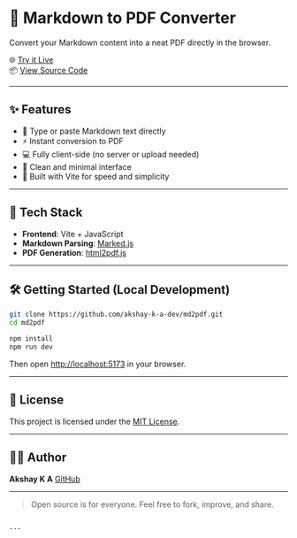 

# 📝 Markdown to PDF Converter

Convert your Markdown content into a neat PDF directly in the browser.

🌐 [Try it Live](https://md2pdf-one.vercel.app/)  
📦 [View Source Code](https://github.com/akshay-k-a-dev/md2pdf)

---

## ✨ Features

- 🧾 Type or paste Markdown text directly
- ⚡ Instant conversion to PDF
- 💻 Fully client-side (no server or upload needed)
- 🌙 Clean and minimal interface
- 🚀 Built with Vite for speed and simplicity

---

## 🚀 Tech Stack

- **Frontend**: Vite + JavaScript
- **Markdown Parsing**: [Marked.js](https://github.com/markedjs/marked)
- **PDF Generation**: [html2pdf.js](https://github.com/eKoopmans/html2pdf)

---

## 🛠️ Getting Started (Local Development)

```bash
git clone https://github.com/akshay-k-a-dev/md2pdf.git
cd md2pdf

npm install
npm run dev
````

Then open [http://localhost:5173](http://localhost:5173) in your browser.

---

## 📄 License

This project is licensed under the [MIT License](LICENSE).

---

## 👨‍💻 Author

**Akshay K A**
[GitHub](https://github.com/akshay-k-a-dev)

---

> Open source is for everyone. Feel free to fork, improve, and share.

```

---
